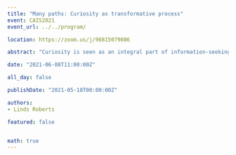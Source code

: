 ```yaml
---
title: "Many paths: Curiosity as transformative process"
event: CAIS2021
event_url: ../../program/

location: https://zoom.us/j/96815079086

abstract: "Curiosity is seen as an integral part of information-seeking, including the power to transform, innovate, and synthesize, as well as the power to disrupt. While there is consensus that curiosity is vital to learning, innovation, and transformative change, scientists have yet to agree on definitions or categories of curiosity, and little is known about how best to engage learners’ curiosity in academic libraries. This paper presents interview findings with 41 transfer students. Students reflected on their experiences with libraries and on moments when they felt intensely curious or passionate about learning. Findings indicate that students’ curiosity ignites through ideas, hands-on learning, interpersonal, and lived experiences. Implications follow for library workers to consider how curiosity is framed within their institutions and intentionally cultivate learners’ curiosity."

date: "2021-06-08T11:00:00Z"

all_day: false

publishDate: "2021-05-18T00:00:00Z"

authors:
- Linds Roberts

featured: false


math: true
---
```

